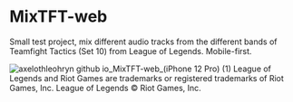 # MixTFT-web

Small test project, mix different audio tracks from the different bands of Teamfight Tactics (Set 10) from League of Legends. Mobile-first.


![axelothleohryn github io_MixTFT-web_(iPhone 12 Pro) (1)](https://github.com/AxelothLeohryn/MixTFT-web/assets/133040928/d5a52868-e2d3-4ee5-8e88-6ea12b4a3bef)
League of Legends and Riot Games are trademarks or registered trademarks of Riot Games, Inc. League of Legends © Riot Games, Inc.

